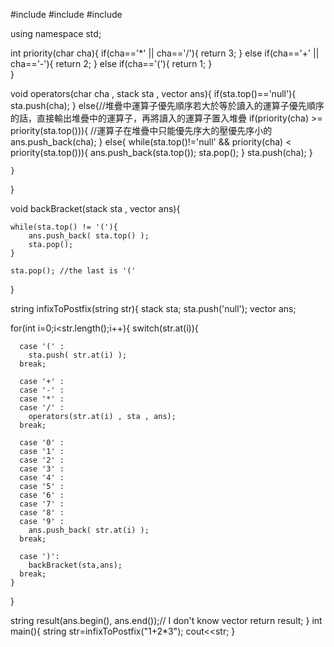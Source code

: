 #include <iostream>
#include <vector>
#include <stack>

using namespace std;

int priority(char cha){
	if(cha=='*' || cha=='/'){
		return 3;
	}
	else
		if(cha=='+' || cha=='-'){
			return 2;
		}
		else
			if(cha=='('){
				return 1;
			}	
}


void operators(char cha , stack <char> sta , vector <char> ans){
	if(sta.top()=='null'){ 
        sta.push(cha);
    }
    else{//堆疊中運算子優先順序若大於等於讀入的運算子優先順序的話，直接輸出堆疊中的運算子，再將讀入的運算子置入堆疊
        if(priority(cha) >= priority(sta.top())){ //運算子在堆疊中只能優先序大的壓優先序小的
        	ans.push_back(cha);
		}
		else{
			while(sta.top()!='null' && priority(cha) < priority(sta.top())){
       			ans.push_back(sta.top());
       			sta.pop();
        	}
        	sta.push(cha);
		}
		
    }
    
}

void backBracket(stack <char> sta , vector <char> ans){
    
	while(sta.top() != '('){
        ans.push_back( sta.top() );
        sta.pop();
    }
      
    sta.pop(); //the last is '('
}

string infixToPostfix(string str){
  stack <char> sta;
  sta.push('null');
  vector <char> ans;
  
  for(int i=0;i<str.length();i++){
    switch(str.at(i)){
      
	  case '(' :
        sta.push( str.at(i) );
      break;
      
      case '+' :
      case '-' :
      case '*' :
      case '/' :
      	operators(str.at(i) , sta , ans);
      break;
      
      case '0' :
      case '1' :
      case '2' :
      case '3' :
      case '4' :
      case '5' :
      case '6' :
      case '7' :
      case '8' :
      case '9' :
        ans.push_back( str.at(i) );
      break;
      
      case ')':
      	backBracket(sta,ans);
      break;
    }
    

  }
  
  
  string result(ans.begin(), ans.end());// I don't know vector
  return result;
}
int main(){
	string str=infixToPostfix("1+2*3");
	cout<<str;
}
